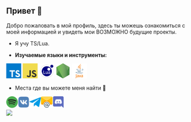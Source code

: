 ## Привет 👋

Добро пожаловать в мой профиль, здесь ты можешь ознакомиться с моей информацией и увидеть мои ВОЗМОЖНО будущие проекты.
- Я учу TS/Lua.
+ **Изучаемые языки и инструменты:**


<img height="40" src="https://raw.githubusercontent.com/github/explore/80688e429a7d4ef2fca1e82350fe8e3517d3494d/topics/typescript/typescript.png">    <img height="40" 
src="https://raw.githubusercontent.com/github/explore/80688e429a7d4ef2fca1e82350fe8e3517d3494d/topics/javascript/javascript.png"> <img height="40" 
src="https://raw.githubusercontent.com/github/explore/80688e429a7d4ef2fca1e82350fe8e3517d3494d/topics/lua/lua.png">       <img height="40"                                       src="https://raw.githubusercontent.com/github/explore/80688e429a7d4ef2fca1e82350fe8e3517d3494d/topics/nodejs/nodejs.png"> <img height="40" src="https://raw.githubusercontent.com/github/explore/80688e429a7d4ef2fca1e82350fe8e3517d3494d/topics/java/java.png">

+ Места где вы можете меня найти :eyes:


<a href="https://open.spotify.com/user/kj9hnuk9zegqwpcrqd2u05v69">
  <img align="left" alt="Spotify" width="31px" src="https://github.com/aIways1337/aIways1337/blob/main/assets/spotify.svg" />
</a>
<a href="https://vk.com/always1337">
  <img align="left" alt="VK" width="31px" src="https://github.com/aIways1337/aIways1337/blob/main/assets/vk.png" />
</a>
<a href="https://t.me/always1337">
  <img align="left" alt="Telegram" width="31px" src="https://raw.githubusercontent.com/aIways1337/aIways1337/main/assets/telegram.svg" />
</a>
<a href="mailto:thenorthwoodcommercial@gmail.com">
  <img align="left" alt="mailYa" width="31px" src="https://raw.githubusercontent.com/aIways1337/aIways1337/main/assets/email.svg" />
</a>
<a href="always#1337">
  <img align="left" alt="Discord" width="31px" src="https://raw.githubusercontent.com/aIways1337/aIways1337/main/assets/discord.svg" />
</a>

<br>
<br>

<a href="https://github.com/aIways1337">
  <img align="center" src="https://github-readme-stats.anuraghazra1.vercel.app/api?username=aIways1337&show_icons=true&count_private=true&theme=blueberry&hide_border=true">
</a>
<br>
